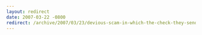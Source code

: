 ```yaml
---
layout: redirect
date: 2007-03-22 -0800
redirect: /archive/2007/03/23/devious-scam-in-which-the-check-they-send-you-clears.aspx/
---
```

